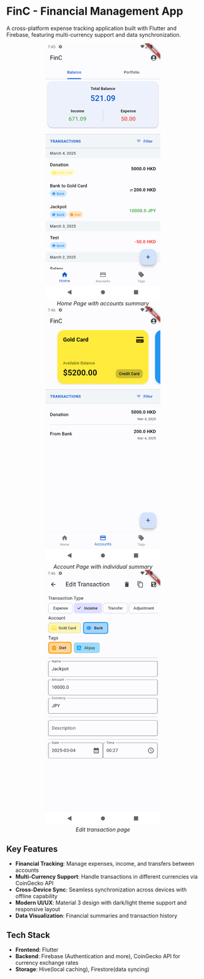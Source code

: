 # FinC - Financial Management App
A cross-platform expense tracking application built with Flutter and Firebase, featuring multi-currency support and data synchronization.

<div align="center">
  <div style="display: inline-block; text-align: center; margin: 0 10px;">
    <img src="assets/screenshots/home_page.png" width="300" alt="Home Page">
    <br>
    <em>Home Page with accounts summary</em>
  </div>
  <div style="display: inline-block; text-align: center; margin: 0 10px;">
    <img src="assets/screenshots/account_page.png" width="300" alt="Account Page">
    <br>
    <em>Account Page with individual summary</em>
  </div>
  <div style="display: inline-block; text-align: center; margin: 0 10px;">
    <img src="assets/screenshots/edit_transaction_page.png" width="300" alt="Edit Transaction Page">
    <br>
    <em>Edit transaction page</em>
  </div>
</div>

## Key Features
- **Financial Tracking**: Manage expenses, income, and transfers between accounts
- **Multi-Currency Support**: Handle transactions in different currencies via CoinGecko API
- **Cross-Device Sync**: Seamless synchronization across devices with offline capability
- **Modern UI/UX**: Material 3 design with dark/light theme support and responsive layout
- **Data Visualization**: Financial summaries and transaction history

## Tech Stack
- **Frontend**: Flutter
- **Backend**: Firebase (Authentication and more), CoinGecko API for currency exchange rates
- **Storage**: Hive(local caching), Firestore(data syncing)
